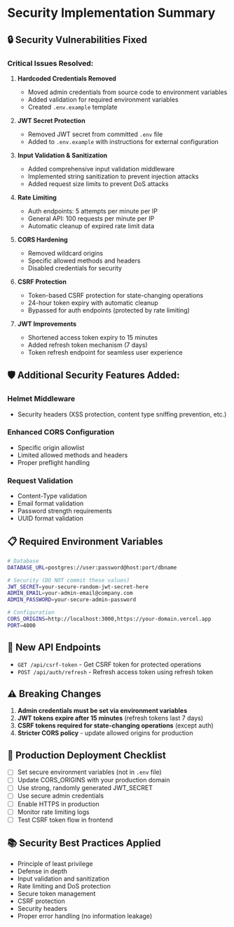 # Security Implementation Summary

## 🔒 Security Vulnerabilities Fixed

### Critical Issues Resolved:
1. **Hardcoded Credentials Removed**
   - Moved admin credentials from source code to environment variables
   - Added validation for required environment variables
   - Created `.env.example` template

2. **JWT Secret Protection**
   - Removed JWT secret from committed `.env` file
   - Added to `.env.example` with instructions for external configuration

3. **Input Validation & Sanitization**
   - Added comprehensive input validation middleware
   - Implemented string sanitization to prevent injection attacks
   - Added request size limits to prevent DoS attacks

4. **Rate Limiting**
   - Auth endpoints: 5 attempts per minute per IP
   - General API: 100 requests per minute per IP
   - Automatic cleanup of expired rate limit data

5. **CORS Hardening**
   - Removed wildcard origins
   - Specific allowed methods and headers
   - Disabled credentials for security

6. **CSRF Protection**
   - Token-based CSRF protection for state-changing operations
   - 24-hour token expiry with automatic cleanup
   - Bypassed for auth endpoints (protected by rate limiting)

7. **JWT Improvements**
   - Shortened access token expiry to 15 minutes
   - Added refresh token mechanism (7 days)
   - Token refresh endpoint for seamless user experience

## 🛡️ Additional Security Features Added:

### Helmet Middleware
- Security headers (XSS protection, content type sniffing prevention, etc.)

### Enhanced CORS Configuration
- Specific origin allowlist
- Limited allowed methods and headers
- Proper preflight handling

### Request Validation
- Content-Type validation
- Email format validation
- Password strength requirements
- UUID format validation

## 📋 Required Environment Variables

```bash
# Database
DATABASE_URL=postgres://user:password@host:port/dbname

# Security (DO NOT commit these values)
JWT_SECRET=your-secure-random-jwt-secret-here
ADMIN_EMAIL=your-admin-email@company.com
ADMIN_PASSWORD=your-secure-admin-password

# Configuration
CORS_ORIGINS=http://localhost:3000,https://your-domain.vercel.app
PORT=4000
```

## 🔧 New API Endpoints

- `GET /api/csrf-token` - Get CSRF token for protected operations
- `POST /api/auth/refresh` - Refresh access token using refresh token

## ⚠️ Breaking Changes

1. **Admin credentials must be set via environment variables**
2. **JWT tokens expire after 15 minutes** (refresh tokens last 7 days)
3. **CSRF tokens required for state-changing operations** (except auth)
4. **Stricter CORS policy** - update allowed origins for production

## 🚀 Production Deployment Checklist

- [ ] Set secure environment variables (not in `.env` file)
- [ ] Update CORS_ORIGINS with your production domain
- [ ] Use strong, randomly generated JWT_SECRET
- [ ] Use secure admin credentials
- [ ] Enable HTTPS in production
- [ ] Monitor rate limiting logs
- [ ] Test CSRF token flow in frontend

## 📚 Security Best Practices Applied

- Principle of least privilege
- Defense in depth
- Input validation and sanitization
- Rate limiting and DoS protection
- Secure token management
- CSRF protection
- Security headers
- Proper error handling (no information leakage)